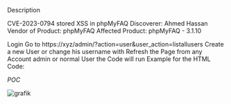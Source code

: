 Description

CVE-2023-0794 stored XSS in phpMyFAQ
Discoverer: Ahmed Hassan
Vendor of Product: phpMyFAQ
Affected Product: phpMyFAQ - 3.1.10

Login
Go to https://xyz/admin/?action=user&user_action=listallusers
Create a new User or change his username with <script>alert(‘1’)</script>
Refresh the Page from any Account admin or normal User the Code will run Example for the HTML Code: <script>alert(‘1’)</script>


*POC*

![grafik](https://github.com/ahmedvienna/Vulnerabilities/assets/80028768/91eebd73-de73-40e2-bead-626858691301)

